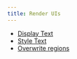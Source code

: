 ```yaml
---
title: Render UIs
---
```


- [Display Text](./display-text/)
- [Style Text](./style-text/)
- [Overwrite regions](./overwrite-regions/)
